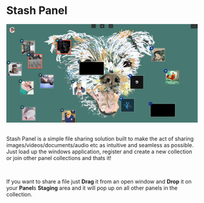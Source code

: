 # Stash Panel

<div style="text-align:center">
  <img alt="stashpanel logo" src=".\src\Resources\AppPreview\app.png"/>

</div>

<!-- ![stashpanel logo](./src/Resources/AppPreview/app.png) -->

<br/>

Stash Panel is a simple file sharing solution built to make the act of sharing images/videos/documents/audio etc as intuitive and seamless as possible. Just load up the windows application, register and create a new collection or join other panel collections and thats it!

<br/>

If you want to share a file just **Drag** it from an open window and **Drop** it on your **Panel**s **Staging** area and it will pop up on all other panels in the collection.

<!--
<br/>
<br/>
<br/>
<br/>
<br/>
<br/>
<br/>

<div style="display:flex">
  <div style="background:#BE3A39; display:flex;place-items:center; border-radius:6px; margin-right:30px; cursor:pointer;">

  <div style="background:white; border-top-left-radius:6px; border-bottom-left-radius:6px;">

  <img alt="stashpanel logo" style="width:30px; padding:0px 5px; border-top-left-radius:6px; border-bottom-left-radius:6px;" src=".\src\Resources\Icons\windows-icon.png"/>
  </div>

  <div style="color:white; padding:2px 20px;">windows</div>

  </div>

  <div style="background:#BE3A39; display:flex;place-items:center; border-radius:6px; margin-right:30px; cursor:pointer;">

  <div style="background:white; border-top-left-radius:6px; border-bottom-left-radius:6px;">

  <img alt="stashpanel logo" style="width:30px; padding:0px 5px; border-top-left-radius:6px; border-bottom-left-radius:6px;" src=".\src\Resources\Icons\android-icon.png"/>
  </div>

  <div style="color:white; padding:2px 20px;">android</div>

  </div>

</div> -->
